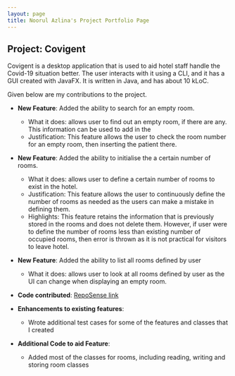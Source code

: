 ```yaml
---
layout: page
title: Noorul Azlina's Project Portfolio Page
---
```


## Project: Covigent

Covigent is a desktop application that is used to aid hotel staff handle the Covid-19 situation better. The user interacts with it using a CLI, and it has a GUI created with JavaFX. It is written in Java, and has about 10 kLoC.

Given below are my contributions to the project.

* **New Feature**: Added the ability to search for an empty room.
  * What it does: allows user to find out an empty room, if there are any. This information can be used to add in the
  * Justification: This feature allows the user to check the room number for an empty room, then inserting the patient there.

* **New Feature**: Added the ability to initialise the a certain number of rooms.
  * What it does: allows user to define a certain number of rooms to exist in the hotel.
  * Justification: This feature allows the user to continuously define the number of rooms as needed as the users can make a mistake in defining them.
  * Highlights: This feature retains the information that is previously stored in the rooms and does not delete them. However, if user were to define the number of rooms less than existing number of occupied rooms, then error is thrown as it is not practical for visitors to leave hotel.

* **New Feature**: Added the ability to list all rooms defined by user
  * What it does: allows user to look at all rooms defined by user as the UI can change when displaying an empty room.

* **Code contributed**: [RepoSense link](https://nus-cs2103-ay2021s1.github.io/tp-dashboard/#breakdown=true&search=itssodium)

* **Enhancements to existing features**:
  * Wrote additional test cases for some of the features and classes that I created

* **Additional Code to aid Feature**:
  * Added most of the classes for rooms, including reading, writing and storing room classes
